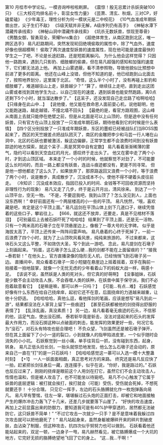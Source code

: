 第10
	月桂市中学论坛，一模咨询哗啦啦刷屏。
	《震惊！殷无忌累计杀妖突破100只》
	《三大校花均排名前十，彰显女性力量》
	《芸萧、清玄、秋烟，三对CP，好磕爱磕》
	《少年毒王，理性分析为何一模状元是二中校花》
	《10气血准成年期妖兽出世，尖子生们不敌》
	《S级天赋并非无解，A级序列仍有高手》
	《神秘水潭下潜藏传承线索》
	《神秘山洞中潜藏传承线索》
	《坑杀无数妖兽，惊现至尊骨》
	《男酷女御，智勇双全，荣耀fens集合》
	《超绝体育生，从南区跑到北区，唯一跨区选手》
	易凡赶路期间，突然发现轮回绝境偷取的属性中，除了气血外，速度好像也很超模啊！
	偷取了两次速度型妖兽的速度属性，现在他可能是速度最快的学生之一了吧，不论是长途赶路，还是短距离躲闪。
	为什么他会这样觉得？
	只因他一路跑来，遇到几只影豹、细肢螂的偷袭，但在易凡超强的感知和加强的速度下，它们都无法追上他。
	再加上山雾遮蔽，看不清参照物，导致他貌似比预想中前进了更多的距离。
	他还在山峰上没错，但他不知道的是，他已经跑到山北面去了，按照地界划分，这里属于北区。
	“奇怪，这么半个小时了，没有再碰上影豹和细肢螂了，难道越往山上走，妖兽越少？”
	“算了，继续往上走吧，直到走出这团山雾或者找到其他学生为止，以自己现在的速度，遇到妖兽也能安然跑路，离0点还剩下5个小时，就当溜达散步了。”
	【这呆子，还没发现自己走岔路了哈啊哈哈】
	【只缘身在此山中...】
	【说他傻，他又能在救命恩人面前耍心机，说他聪明，他又能跑迷路，越走越错，不撞北墙不回头】
	【最绝的是，看官方路观图，这山峰从南面上去就只能停在绝壁之前，但是从北面是可以上山顶的，但是途中没有任何妖兽，只有官方在山顶上投放了一只准成年期石妖，期待他看到它的时候是什么表情】
	【四个区分别投放了一只准成年期妖兽，东区的墨蛟已经被战队们当BOSS围起来了，西区的天竺嫂差点把战队团灭了，南区的金雕把李少和马芸一行人堵在山洞中，北区的石妖也要被激活，躲这边偏僻，正常学生都不会浪费时间到没有妖兽踪迹的地方探索，就这个呆子...真是冥冥中自有定数】
	易凡看着渐渐稀薄的雾气，隐约可以看到天空血红的月光，感叹终于走出头了。
	他又在雾中走了两个小时，才到这山顶区域。
	本来走了一个小时的时候，他就察觉不对劲了，不可能要这么长时间的，而且一路上都没有妖兽，连战斗痕迹都没有，更是不同寻常。
	但是他一想他都走了这么久了，如果放弃了，那原路返回又浪费一个小时，等于浪费了两个小时，说是散步，真成散步了，沉没成本不小，使他不得不硬着头皮往前走。
	（冷知识：沉没成本效应，指因已投入的时间、金钱等不可回收资源而坚持非理性行为的现象）
	易凡又走了几步，终于是云开月出，清风徐来。
	到达了一个山顶平台，空无一物。
	“不是，不要逗我吧，我到山顶了？怎么没见到人，上面也没东西啊！”
	幸好前面还有一个两层楼高的小一些的平顶。
	易凡恍然，“哦，喜欢藏是吧，肯定是这个平顶上面。”
	易凡运剑在平顶山体上刻下几道口子，继续凭借着的这些口子，攀岩往上。
	【666，就这还不放弃，还要走，真是不见棺材不落泪】
	【可别最后上去被石妖吓死了哈哈哈】
	结果到了平顶上面，还是无一活物，只有一个两米高的石墩子立在平顶悬崖边上，像极了一尊大号的无字碑。
	似乎是海拔太高了，平顶上还传来一阵阵闷雷声响。
	易凡悬着的心终于死掉了，一前一后浪费了四个小时，就为了上山顶吹风看风景，纯纯来旅游的。
	不过来都来，这块石头又这么平整，不如效仿大圣，写个到此一游吧。
	念此，易凡提剑在石墩子上刻画起来。
	“妈蛋，这石墩子怎么这么硬...我的剑都不能在上面留痕的？”
	“接我~泰若斩！”
	在他头上，官方直播录像的隐形无人机，已经悄悄飞到石墩子另一边。
	直播间中，观众看着石墩子一双小短腿在悬崖边上摇着摇着，双手在胸前一拍接着一拍地鼓掌，就像一个无忧无虑的少年看着山下的蚂蚁大战一样，萌感十足。
	【该说不说，虽然妖是人类的死对头，但它真的好萌啊】
	【没事姐妹，石妖是少数不会主动攻击人族，不会吞噬人类的妖种，在妖兽中属于保守派，我们不必抱着敌意看它】
	【是嘛是嘛，那可以养一只吗？】
	【可能...有点...难】
	石妖感觉好像有什么东西在给自己挠痒痒，起初它还不在意，后面挠痒的力道越来越重，让他十分舒适。
	【哈哈哈哈，真他么逗，看他挥剑的笔画，应该是想写“易凡到此一游”，结果都没法在人家背上留下一些痕迹】
	【甚至石妖都被他的剑挠得出舒服的表情了】
	【乱涂乱画，真没素质！】
	另一边，易凡看着毫无痕迹的石头，不信邪的他，运足气血，使出没石掷。
	泰若斩毕竟是斩击，没法对竖起来的石头的发挥最大作用力，而没石掷这种以点破面的刺击，能发挥的效果更好一些，何况它名为“没石”，对石头有特攻也挺合理吧！
	不负众望，飞剑虽然还是被石墩子弹开，但在其上面留下了小小一竖的裂口，小到就像人的指甲陷进皮里，一个似乎随时会消失的小小坑。
	石妖察觉到一丝小痛，单手往背后一抓，没有碰到东西，起身，转身。
	易凡正低头捡长剑，一抬头就惊恐地发现，他么怎么石墩子还会动的，原来自己一直在“打”的是一只石妖吗！
	【哈哈哈感觉这一慕可以入选一模十大整蛊时刻】
	【+1】
	一人一妖面面相觑，真正思考对方的来路。
	终究还是易凡反应快了一拍，赶紧把长剑往身后一藏，连连摆手，似乎在说，“你好，我是路过的。”
	石妖也反应过来了，刚刚的挠痒是眼前这个人用剑在打它，虽然它们不会主动攻击人，性情也温和，但是被人攻击了，也不可能坐以待毙吧。
	易凡不小心触发了它属于妖兽的底层逻辑：被打就会挨打，挨打就会（可能）受伤，受伤就会死掉，不想死就要还手！
	十分合理。
	只见它一挥手，左边的石头胳膊就化作一枚炮弹轰向易凡。
	易凡早有警惕，往左一窜，堪堪躲过石头炮的正面打击，却被它和地面接触产生的爆炸冲击力轰飞了十几米，还差几步就要落下山崖了。
	“好快的攻击速度，再加上之前显露出来的防御力，要知道我可是有40%护甲穿透的，居然都无法破防它，这只妖兽不简单！”
	“不过它攻击一次就少一只手？是不是意味着我躲过四次攻击就可以把他磨死了！”
	易凡站起身来，虽然身躯被爆碎开来的碎片割破皮肤，血沾染了制服，但这种攻击，抗四次似乎努努力也可以做到。
	石妖看着他还能站起来的，双足一顿，一边身子一甩，易凡赫然看见，被它胳膊爆成一个大坑的地方，它完好无损的胳膊绝望地飞回了它的身上。
	“这...我...干啊！”

	
	